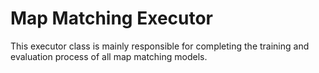 # Map Matching Executor

This executor class is mainly responsible for completing the training and evaluation process of all map matching models.  
